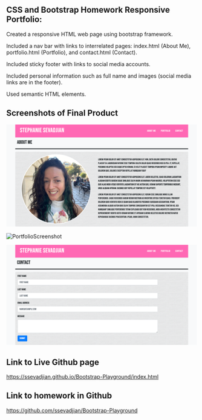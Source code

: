 ## CSS and Bootstrap Homework Responsive Portfolio:
Created a responsive HTML web page using bootstrap framework.

Included a nav bar with links to interrelated pages: index.html (About Me), portfolio.html (Portfolio), and contact.html (Contact).
 
Included sticky footer with links to social media accounts.

Included personal information such as full name and images (social media links are in the footer).

Used semantic HTML elements.



## Screenshots of Final Product

![AboutMeScreenshot](./images/AboutMeScreenshot.png)

![PortfolioScreenshot](./images/PortfolioScreenshot.png)

![ContactScreenshot](./images/ContactScreenshot.png)


## Link to Live Github page
https://ssevadjian.github.io/Bootstrap-Playground/index.html

## Link to homework in Github
https://github.com/ssevadjian/Bootstrap-Playground